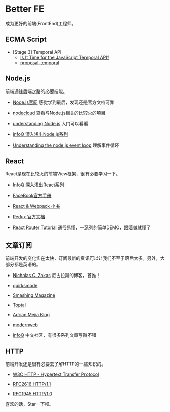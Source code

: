 # Better FE
 
 成为更好的前端(FrontEnd)工程师。
 
## ECMA Script

- [Stage 3] Temporal API 
  - [Is It Time for the JavaScript Temporal API?](https://blog.openreplay.com/is-it-time-for-the-javascript-temporal-api)
  - [proposal-temporal](https://github.com/tc39/proposal-temporal)

## Node.js
前端通往后端之路的必要技能。

- [Node.js官网](https://nodejs.org/en/) 感觉学到最后，发现还是官方文档可靠

- [nodecloud](http://www.nodecloud.org/) 查看与Node.js相关的比较火的项目

- [understanding Node.js](http://debuggable.com/posts/understanding-node-js:4bd98440-45e4-4a9a-8ef7-0f7ecbdd56cb) 入门可以看看

- [infoQ 深入浅出Node.js系列](http://www.infoq.com/cn/master-nodejs)

- [Understanding the node.js event loop](http://blog.mixu.net/2011/02/01/understanding-the-node-js-event-loop/) 理解事件循环


## React
React是现在比较火的前端View框架，很有必要学习一下。

- [InfoQ 深入浅出React系列](http://www.infoq.com/cn/articles/react-art-of-simplity?utm_source=articles_about_React1&utm_medium=link&utm_campaign=React1)

- [FaceBook官方手册](https://facebook.github.io/react/tutorial/tutorial.html)

- [React & Webpack 小书](https://fakefish.github.io/react-webpack-cookbook/index.html)

- [Redux 官方文档](http://redux.js.org/)

- [React Router Tutorial](https://github.com/reactjs/react-router-tutorial) 通俗易懂，一系列的简单DEMO，跟着做就懂了

## 文章订阅
前端开发的变化实在太快，订阅最新的资讯可以让我们不至于落后太多。另外，大部分都是英语的。

- [Nicholas C. Zakas](https://www.nczonline.net/index.html) 尼古拉斯的博客，首推！

- [quirksmode](http://quirksmode.org/)

- [Smashing Magazine](https://www.smashingmagazine.com/)

- [Toptal](https://www.toptal.com/developers/blog)

- [Adrian Mejia Blog](http://adrianmejia.com/)

- [modernweb](https://modernweb.com/)

- [infoQ](http://www.infoq.com/cn/) 中文社区，有很多系列文章写得不错

## HTTP
前端开发还是很有必要去了解HTTP的一些知识的。

- [W3C HTTP - Hypertext Transfer Protocol](https://www.w3.org/Protocols/)

- [RFC2616 HTTP/1.1](http://ietf.org/rfc/rfc2616.txt)

- [RFC1945 HTTP/1.0](http://ietf.org/rfc/rfc1945.txt)

喜欢的话，Star一下呗。
